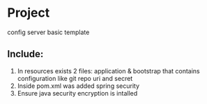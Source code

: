 # Project
config server basic template
## Include:
1. In resources exists 2 files: application & bootstrap that contains configuration like git repo uri and secret
2. Inside pom.xml was added spring security
3. Ensure java security encryption is intalled